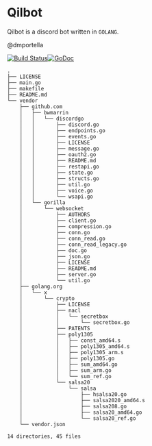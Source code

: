 # Qilbot

Qilbot is a discord bot written in `GOLANG`.

@dmportella

[![Build Status](https://travis-ci.org/dmportella/qilbot.svg?branch=master)](https://travis-ci.org/dmportella/qilbot)[![GoDoc](https://godoc.org/github.com/dmportella/qilbot?status.svg)](https://godoc.org/github.com/dmportella/qilbot)

```
.
├── LICENSE
├── main.go
├── makefile
├── README.md
└── vendor
    ├── github.com
    │   ├── bwmarrin
    │   │   └── discordgo
    │   │       ├── discord.go
    │   │       ├── endpoints.go
    │   │       ├── events.go
    │   │       ├── LICENSE
    │   │       ├── message.go
    │   │       ├── oauth2.go
    │   │       ├── README.md
    │   │       ├── restapi.go
    │   │       ├── state.go
    │   │       ├── structs.go
    │   │       ├── util.go
    │   │       ├── voice.go
    │   │       └── wsapi.go
    │   └── gorilla
    │       └── websocket
    │           ├── AUTHORS
    │           ├── client.go
    │           ├── compression.go
    │           ├── conn.go
    │           ├── conn_read.go
    │           ├── conn_read_legacy.go
    │           ├── doc.go
    │           ├── json.go
    │           ├── LICENSE
    │           ├── README.md
    │           ├── server.go
    │           └── util.go
    ├── golang.org
    │   └── x
    │       └── crypto
    │           ├── LICENSE
    │           ├── nacl
    │           │   └── secretbox
    │           │       └── secretbox.go
    │           ├── PATENTS
    │           ├── poly1305
    │           │   ├── const_amd64.s
    │           │   ├── poly1305_amd64.s
    │           │   ├── poly1305_arm.s
    │           │   ├── poly1305.go
    │           │   ├── sum_amd64.go
    │           │   ├── sum_arm.go
    │           │   └── sum_ref.go
    │           └── salsa20
    │               └── salsa
    │                   ├── hsalsa20.go
    │                   ├── salsa2020_amd64.s
    │                   ├── salsa208.go
    │                   ├── salsa20_amd64.go
    │                   └── salsa20_ref.go
    └── vendor.json

14 directories, 45 files
```